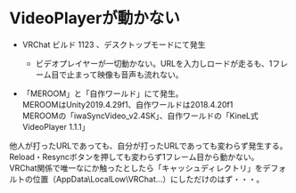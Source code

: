 # VideoPlayerが動かない

- VRChat ビルド 1123 、デスクトップモードにて発生
	- ビデオプレイヤーが一切動かない。URLを入力しロードが走るも、1フレーム目で止まって映像も音声も流れない。

- 「MEROOM」と「自作ワールド」にて発生。  
  MEROOMはUnity2019.4.29f1、自作ワールドは2018.4.20f1  
  MEROOMの「iwaSyncVideo\_v2.4SK」、自作ワールドの「KineL式VideoPlayer 1.1.1」

他人が打ったURLであっても、自分が打ったURLであっても変わらず発生する。  
Reload・Resyncボタンを押しても変わらず1フレーム目から動かない。  
VRChat関係で唯一なにか触ったとしたら「キャッシュディレクトリ」をデフォルトの位置（AppData\\LocalLow\\VRChat...）にしただけのはず・・・。  
